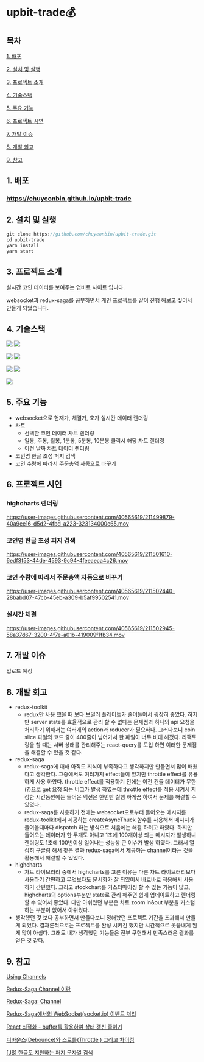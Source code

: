 # upbit-trade💰
## 목차
[1. 배포](#1-배포)

[2. 설치 및 실행](#2-설치-및-실행)

[3. 프로젝트 소개](#3-프로젝트-소개)

[4. 기술스택](#4-기술스택)

[5. 주요 기능](#5-주요-기능)

[6. 프로젝트 시연](#6-프로젝트-시연)

[7. 개발 이슈](#7-개발-이슈)

[8. 개발 회고](#8-개발-회고)

[9. 참고](#9-참고)

## 1. 배포
### https://chuyeonbin.github.io/upbit-trade

## 2. 설치 및 실행
```jsx
git clone https://github.com/chuyeonbin/upbit-trade.git
cd upbit-trade
yarn install
yarn start
```

## 3. 프로젝트 소개

<p>실시간 코인 데이터를 보여주는 업비트 사이트 입니다.</p>
<p>websocket과 redux-saga를 공부하면서 개인 프로젝트를 같이 진행 해보고 싶어서 만들게 되었습니다.</p>

## 4. 기술스택
<img src=https://img.shields.io/badge/Typescript-v4.4.2-3178C6 /> <img src=https://img.shields.io/badge/React-v18.2.0-61DAFB /> 

<img src=https://img.shields.io/badge/redux_toolkit-v1.8.5-764ABC /> <img src=https://img.shields.io/badge/redux_saga-v1.2.1-999999 /> 

<img src=https://img.shields.io/badge/styled_components-v5.3.5-DB7093 /> <img src=https://img.shields.io/badge/material_ui-v5.10.8-007FFF /> 

<img src=https://img.shields.io/badge/highcharts-v10.3.1-EE672F />

## 5. 주요 기능
* websocket으로 현재가, 체결가, 호가 실시간 데이터 렌더링
* 차트
  * 선택한 코인 데이터 차트 렌더링
  * 일봉, 주봉, 월봉, 1분봉, 5분봉, 10분봉 클릭시 해당 차트 렌더링
  * 이전 날짜 차트 데이터 렌더링
* 코인명 한글 초성 퍼지 검색
* 코인 수량에 따라서 주문총액 자동으로 바꾸기

## 6. 프로젝트 시연

### highcharts 렌더링
https://user-images.githubusercontent.com/40565619/211499879-40a9ee16-d5d2-4fbd-a223-323134000e65.mov
### 코인명 한글 초성 퍼지 검색
https://user-images.githubusercontent.com/40565619/211501610-6edf3f53-44de-4593-9c94-4feeaeca4c26.mov
### 코인 수량에 따라서 주문총액 자동으로 바꾸기
https://user-images.githubusercontent.com/40565619/211502440-28babd07-47cb-45eb-a309-b5af99502541.mov
### 실시간 체결
https://user-images.githubusercontent.com/40565619/211502945-58a37d67-3200-4f7e-a01b-419009f1fb34.mov

## 7. 개발 이슈
업로드 예정

## 8. 개발 회고
* redux-toolkit
  * redux만 사용 했을 때 보다 보일러 플레이트가 줄어들어서 굉장히 좋았다. 하지만 server state를 효율적으로 관리 할 수 없다는 문제점과 하나의 api 요청을 처리하기 위해서는 여러개의 action과 reducer가 필요하다. 그러다보니 coin slice 파일의 코드 줄이 400줄이 넘어가서 한 파일이 너무 비대 해졌다. 리팩토링을 할 때는 서버 상태를 관리해주는 react-query를 도입 하면 이러한 문제점을 해결할 수 있을 것 같다.
* redux-saga
  * redux-saga에 대해 아직도 지식이 부족하다고 생각하지만 만들면서 많이 배웠다고 생각한다. 그중에서도 여러가지 effect들이 있지만 throttle effect를 유용하게 사용 하였다.
    throttle effect를 적용하기 전에는 이전 캔들 데이터가 무한(?)으로 get 요청 되는 버그가 발생 하였는데 throttle effect를 적용 시켜서 지정한 시간동안에는 들어온 액션은 한번만 실행 하게끔 하여서 문제를     해결할 수 있었다.
  * redux-saga를 사용하기 전에는 websocket으로부터 들어오는 메시지를 redux-toolkit에서 제공하는 createAsyncThuck 함수를 사용해서 메시지가 들어올때마다 dispatch 하는 방식으로 처음에는 해결 하려고 하였다. 하지만 들어오는 데이터가 한 두개도 아니고 1초에 100개이상 되는 메시지가 발생하니 렌더링도 1초에 100번이상 일어나는 성능상 큰 이슈가 발생 하였다. 그래서 열심히 구글링 해서 찾은 결과 redux-saga에서 제공하는 channel이라는 것을 활용해서 해결할 수 있었다.
* highcharts
  * 차트 라이브러리 중에서 highcharts를 고른 이유는 다른 차트 라이브러리보다 사용하기 간편하고 무엇보다도 문서화가 잘 되있어서 바로바로 적용해서 사용하기 간편했다. 그리고 stockchart를 커스터마이징 할 수 있는 기능이 많고, highcharts의 options부분만 state로 관리 해주면 쉽게 업데이트하고 렌더링 할 수 있어서 좋았다. 다만 아쉬웠던 부분은 차트 zoom in&out 부분을 커스텀하는 부분이 없어서 아쉬웠다.
* 생각했던 것 보다 공부하면서 만들다보니 정해놨던 프로젝트 기간을 초과해서 만들게 되었다. 결과론적으로는 프로젝트를 완성 시키긴 했지만 시간적으로 못끝내게 된게 많이 아쉽다. 그래도 내가 생각했던 기능들은 전부 구현해서 만족스러운 결과를 얻은 것 같다. 

## 9. 참고
[Using Channels](https://redux-saga.js.org/docs/advanced/Channels/)

[Redux-Saga Channel 이란](https://uzihoon.com/post/af9b4d60-7d39-11ea-8fbc-1767c42620cf)

[Redux-Saga: Channel](https://ui.toast.com/posts/ko_20180316)

[Redux-Saga에서의 WebSocket(socket.io) 이벤트 처리](https://meetup.nhncloud.com/posts/114)

[React 최적화 - buffer를 활용하여 상태 갱신 줄이기](https://velog.io/@seongkyun/React-%EC%B5%9C%EC%A0%81%ED%99%94-buffer%EB%A5%BC-%ED%99%9C%EC%9A%A9%ED%95%98%EC%97%AC-%EC%83%81%ED%83%9C-%EA%B0%B1%EC%8B%A0-%EC%A4%84%EC%9D%B4%EA%B8%B0)

[디바운스(Debounce)와 스로틀(Throttle ) 그리고 차이점](https://webclub.tistory.com/607)

[[JS] 한글도 지원하는 퍼지 문자열 검색](https://taegon.kim/archives/9919)

